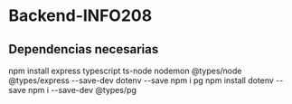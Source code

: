 # Backend-INFO208

## Dependencias necesarias

npm install express typescript ts-node nodemon @types/node @types/express --save-dev dotenv --save
npm i pg
npm install dotenv --save
npm i --save-dev @types/pg